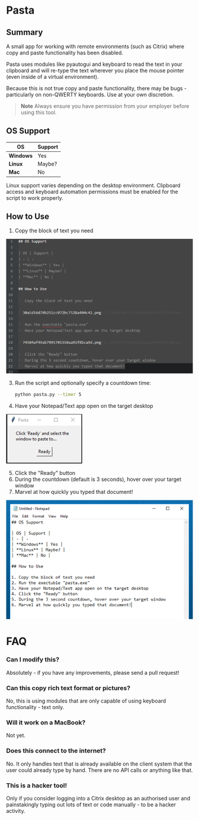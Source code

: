 # Pasta

## Summary

A small app for working with remote environments (such as Citrix) where copy and paste functionality has been disabled.

Pasta uses modules like pyautogui and keyboard to read the text in your clipboard and will re-type the text wherever you place the mouse pointer (even inside of a virtual environment).

Because this is not true copy and paste functionality, there may be bugs - particularly on non-QWERTY keyboards. Use at your own discretion.

> **Note**
> Always ensure you have permission from your employer before using this tool.

## OS Support

| OS | Support |
| - | -
| **Windows** | Yes |
| **Linux** | Maybe? |
| **Mac** | No |

Linux support varies depending on the desktop environment. Clipboard access and
keyboard automation permissions must be enabled for the script to work properly.

## How to Use

1. Copy the block of text you need

![Copy Text](../images/4c91b4ec95d542dab9234bc67db414c7.png?raw=true)

3. Run the script and optionally specify a countdown time:

   ```bash
   python pasta.py --timer 5
   ```
4. Have your Notepad/Text app open on the target desktop

![Ready to Paste](../images/2bf244f3161541a1a0a0949e5f0a0b18.png?raw=true)

5. Click the "Ready" button
6. During the countdown (default is 3 seconds), hover over your target window
7. Marvel at how quickly you typed that document!

![Marvel](../images/f1956e3209c5413ba13db32ccc0581f4.png?raw=true)

# FAQ

### Can I modify this?

Absolutely - if you have any improvements, please send a pull request!

### Can this copy rich text format or pictures?

No, this is using modules that are only capable of using keyboard functionality - text only.

### Will it work on a MacBook?

Not yet.

### Does this connect to the internet?

No. It only handles text that is already available on the client system that the user could already type by hand. There are no API calls or anything like that.

### This is a hacker tool!

Only if you consider logging into a Citrix desktop as an authorised user and painstakingly typing out lots of text or code manually - to be a hacker activity.
